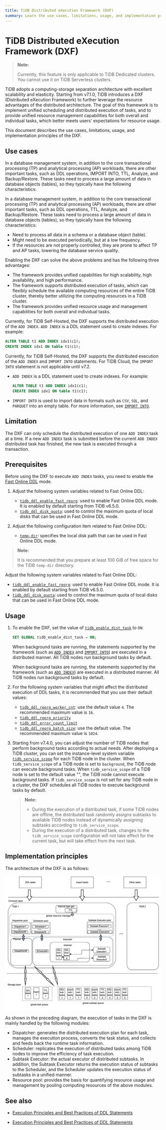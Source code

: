 ```yaml
---
title: TiDB Distributed eXecution Framework (DXF)
summary: Learn the use cases, limitations, usage, and implementation principles of the TiDB Distributed eXecution Framework (DXF).
---
```


# TiDB Distributed eXecution Framework (DXF)

<CustomContent platform="tidb-cloud">

> **Note:**
>
> Currently, this feature is only applicable to TiDB Dedicated clusters. You cannot use it on TiDB Serverless clusters.

</CustomContent>

TiDB adopts a computing-storage separation architecture with excellent scalability and elasticity. Starting from v7.1.0, TiDB introduces a DXF (Distributed eXecution Framework) to further leverage the resource advantages of the distributed architecture. The goal of this framework is to implement unified scheduling and distributed execution of tasks, and to provide unified resource management capabilities for both overall and individual tasks, which better meets users' expectations for resource usage.

This document describes the use cases, limitations, usage, and implementation principles of the DXF.

## Use cases

<CustomContent platform="tidb">

In a database management system, in addition to the core transactional processing (TP) and analytical processing (AP) workloads, there are other important tasks, such as DDL operations, IMPORT INTO, TTL, Analyze, and Backup/Restore. These tasks need to process a large amount of data in database objects (tables), so they typically have the following characteristics:

</CustomContent>

<CustomContent platform="tidb-cloud">

In a database management system, in addition to the core transactional processing (TP) and analytical processing (AP) workloads, there are other important tasks, such as DDL operations, TTL, Analyze, and Backup/Restore. These tasks need to process a large amount of data in database objects (tables), so they typically have the following characteristics:

</CustomContent>

- Need to process all data in a schema or a database object (table).
- Might need to be executed periodically, but at a low frequency.
- If the resources are not properly controlled, they are prone to affect TP and AP tasks, lowering the database service quality.

Enabling the DXF can solve the above problems and has the following three advantages:

- The framework provides unified capabilities for high scalability, high availability, and high performance.
- The framework supports distributed execution of tasks, which can flexibly schedule the available computing resources of the entire TiDB cluster, thereby better utilizing the computing resources in a TiDB cluster.
- The framework provides unified resource usage and management capabilities for both overall and individual tasks.

<CustomContent platform="tidb-cloud">

Currently, for TiDB Self-Hosted, the DXF supports the distributed execution of the `ADD INDEX`. `ADD INDEX` is a DDL statement used to create indexes. For example:

```sql
ALTER TABLE t1 ADD INDEX idx1(c1);
CREATE INDEX idx1 ON table t1(c1);
```

</CustomContent>

<CustomContent platform="tidb">

Currently, for TiDB Self-Hosted, the DXF supports the distributed execution of the `ADD INDEX` and `IMPORT INTO` statements. For TiDB Cloud, the `IMPORT INTO` statement is not applicable until v7.2.

- `ADD INDEX` is a DDL statement used to create indexes. For example:

    ```sql
    ALTER TABLE t1 ADD INDEX idx1(c1);
    CREATE INDEX idx1 ON table t1(c1);
    ```

- `IMPORT INTO` is used to import data in formats such as `CSV`, `SQL`, and `PARQUET` into an empty table. For more information, see [`IMPORT INTO`](https://docs.pingcap.com/tidb/v7.2/sql-statement-import-into).

</CustomContent>

## Limitation

The DXF can only schedule the distributed execution of one `ADD INDEX` task at a time. If a new `ADD INDEX` task is submitted before the current `ADD INDEX` distributed task has finished, the new task is executed through a transaction.

## Prerequisites

Before using the DXF to execute `ADD INDEX` tasks, you need to enable the [Fast Online DDL](/system-variables.md#tidb_ddl_enable_fast_reorg-new-in-v630) mode.

<CustomContent platform="tidb">

1. Adjust the following system variables related to Fast Online DDL:

    * [`tidb_ddl_enable_fast_reorg`](/system-variables.md#tidb_ddl_enable_fast_reorg-new-in-v630): used to enable Fast Online DDL mode. It is enabled by default starting from TiDB v6.5.0.
    * [`tidb_ddl_disk_quota`](/system-variables.md#tidb_ddl_disk_quota-new-in-v630): used to control the maximum quota of local disks that can be used in Fast Online DDL mode.

2. Adjust the following configuration item related to Fast Online DDL:

    * [`temp-dir`](/tidb-configuration-file.md#temp-dir-new-in-v630): specifies the local disk path that can be used in Fast Online DDL mode.

> **Note:**
>
> It is recommended that you prepare at least 100 GiB of free space for the TiDB `temp-dir` directory.

</CustomContent>

<CustomContent platform="tidb-cloud">

Adjust the following system variables related to Fast Online DDL:

* [`tidb_ddl_enable_fast_reorg`](/system-variables.md#tidb_ddl_enable_fast_reorg-new-in-v630): used to enable Fast Online DDL mode. It is enabled by default starting from TiDB v6.5.0.
* [`tidb_ddl_disk_quota`](/system-variables.md#tidb_ddl_disk_quota-new-in-v630): used to control the maximum quota of local disks that can be used in Fast Online DDL mode.

</CustomContent>

## Usage

1. To enable the DXF, set the value of [`tidb_enable_dist_task`](/system-variables.md#tidb_enable_dist_task-new-in-v710) to `ON`:

    ```sql
    SET GLOBAL tidb_enable_dist_task = ON;
    ```

    <CustomContent platform="tidb">

    When background tasks are running, the statements supported by the framework (such as [`ADD INDEX`](/sql-statements/sql-statement-add-index.md) and [`IMPORT INTO`](/sql-statements/sql-statement-import-into.md)) are executed in a distributed manner. All TiDB nodes run background tasks by default.

    </CustomContent>

    <CustomContent platform="tidb-cloud">

    When background tasks are running, the statements supported by the framework (such as [`ADD INDEX`](/sql-statements/sql-statement-add-index.md)) are executed in a distributed manner. All TiDB nodes run background tasks by default.

    </CustomContent>

2. For the following system variables that might affect the distributed execution of DDL tasks, it is recommended that you use their default values:

    * [`tidb_ddl_reorg_worker_cnt`](/system-variables.md#tidb_ddl_reorg_worker_cnt): use the default value `4`. The recommended maximum value is `16`.
    * [`tidb_ddl_reorg_priority`](/system-variables.md#tidb_ddl_reorg_priority)
    * [`tidb_ddl_error_count_limit`](/system-variables.md#tidb_ddl_error_count_limit)
    * [`tidb_ddl_reorg_batch_size`](/system-variables.md#tidb_ddl_reorg_batch_size): use the default value. The recommended maximum value is `1024`.

3. Starting from v7.4.0, you can adjust the number of TiDB nodes that perform background tasks according to actual needs. After deploying a TiDB cluster, you can set the instance-level system variable [`tidb_service_scope`](/system-variables.md#tidb_service_scope-new-in-v740) for each TiDB node in the cluster. When `tidb_service_scope` of a TiDB node is set to `background`, the TiDB node can execute background tasks. When `tidb_service_scope` of a TiDB node is set to the default value "", the TiDB node cannot execute background tasks. If `tidb_service_scope` is not set for any TiDB node in a cluster, the DXF schedules all TiDB nodes to execute background tasks by default.

    > **Note:**
    >
    > - During the execution of a distributed task, if some TiDB nodes are offline, the distributed task randomly assigns subtasks to available TiDB nodes instead of dynamically assigning subtasks according to `tidb_service_scope`.
    > - During the execution of a distributed task, changes to the `tidb_service_scope` configuration will not take effect for the current task, but will take effect from the next task.

## Implementation principles

The architecture of the DXF is as follows:

![Architecture of the DXF](/media/dist-task/dist-task-architect.jpg)

As shown in the preceding diagram, the execution of tasks in the DXF is mainly handled by the following modules:

- Dispatcher: generates the distributed execution plan for each task, manages the execution process, converts the task status, and collects and feeds back the runtime task information.
- Scheduler: replicates the execution of distributed tasks among TiDB nodes to improve the efficiency of task execution.
- Subtask Executor: the actual executor of distributed subtasks. In addition, the Subtask Executor returns the execution status of subtasks to the Scheduler, and the Scheduler updates the execution status of subtasks in a unified manner.
- Resource pool: provides the basis for quantifying resource usage and management by pooling computing resources of the above modules.

## See also

<CustomContent platform="tidb">

* [Execution Principles and Best Practices of DDL Statements](/ddl-introduction.md)

</CustomContent>
<CustomContent platform="tidb-cloud">

* [Execution Principles and Best Practices of DDL Statements](https://docs.pingcap.com/tidb/stable/ddl-introduction)

</CustomContent>
